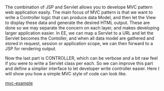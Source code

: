 The combination of JSP and Servlet allows you to develope MVC pattern
web application easily. The main focus of MVC pattern is that we want to
write a Controller logic that can produce data Model, and then let the
View to display these data and generate the desired HTML output. These
are done so we may separate the concern on each layer, and makes
developing larger application easier. In EE, we can map a Servlet to a
URL and let the Servlet becomes the Contoller, and when all data model
are gathered and stored in request, session or application scope, we can
then forward to a JSP for rendering output.

Now the last part is CONTROLLER, which can be verbose and a bit raw feel
if you were to write a Servlet class per each. So we can improve this
part and define a simplier interface to let developer write controller
easier. Here I will show you how a simple MVC style of code can look
like.

[mvc-example](https://github.com/saltnlight5/java-ee6-examples/tree/master/mvc-example)
